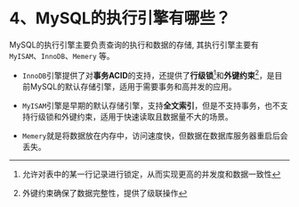 # 4、MySQL的执行引擎有哪些？

MySQL的执行引擎主要负责查询的执行和数据的存储, 其执行引擎主要有`MyISAM`、`InnoDB`、`Memery` 等。

- `InnoDB`引擎提供了对**事务ACID**的支持，还提供了**行级锁**[^2]和**外键约束**[^1]，是目前MySQL的默认存储引擎，适用于需要事务和高并发的应用。
    
- `MyISAM`引擎是早期的默认存储引擎，支持**全文索引**，但是不支持事务，也不支持行级锁和外键约束，适用于快速读取且数据量不大的场景。
    
- `Memery`就是将数据放在内存中，访问速度快，但数据在数据库服务器重启后会丢失。

[^1]: 外键约束确保了数据完整性，提供了级联操作
[^2]: 允许对表中的某一行记录进行锁定，从而实现更高的并发度和数据一致性